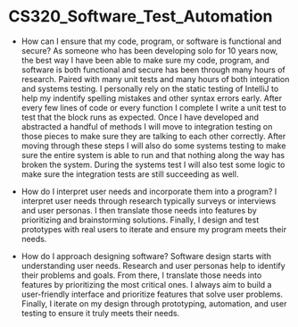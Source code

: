 # CS320_Software_Test_Automation

- How can I ensure that my code, program, or software is functional and secure?
As someone who has been developing solo for 10 years now, the best way I have been  able to make sure my code, program, and software is both functional and secure has been through many hours of research. Paired with many unit tests and many hours of both integration and systems testing. I personally rely on the static testing of IntelliJ to help my indentify spelling mistakes and other syntax errors early. After every few lines of code or every function I complete I write a unit test to test that the block runs as expected. Once I have developed and abstracted a handful of methods I will move to integration testing on those pieces to make sure they are talking to each other correctly. After moving through these steps I will also do some systems testing to make sure the entire system is able to run and that nothing along the way has broken the system. During the systems test I will also test some logic to make sure the integration tests are still succeeding as well.

- How do I interpret user needs and incorporate them into a program?
I interpret user needs through research typically surveys or interviews and user personas. I then translate those needs into features by prioritizing and brainstorming solutions. Finally, I design and test prototypes with real users to iterate and ensure my program meets their needs.

- How do I approach designing software?
Software design starts with understanding user needs. Research and user personas help to identify their problems and goals. From there, I translate those needs into features by prioritizing the most critical ones. I always aim to build a user-friendly interface and prioritize features that solve user problems. Finally, I iterate on my design through prototyping, automation, and user testing to ensure it truly meets their needs.